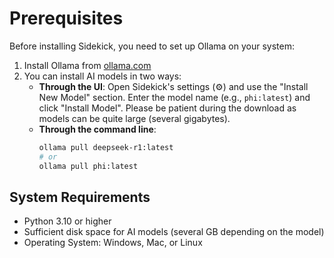 # Prerequisites

Before installing Sidekick, you need to set up Ollama on your system:

1. Install Ollama from [ollama.com](https://ollama.com)
2. You can install AI models in two ways:
   - **Through the UI**: Open Sidekick's settings (⚙️) and use the "Install New Model" section. Enter the model name (e.g., `phi:latest`) and click "Install Model". Please be patient during the download as models can be quite large (several gigabytes).
   - **Through the command line**:
     ```bash
     ollama pull deepseek-r1:latest
     # or
     ollama pull phi:latest
     ```

## System Requirements

- Python 3.10 or higher
- Sufficient disk space for AI models (several GB depending on the model)
- Operating System: Windows, Mac, or Linux
